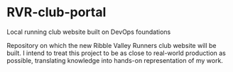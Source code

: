 # RVR-club-portal
Local running club website built on DevOps foundations

Repository on which the new Ribble Valley Runners club website will be built. I intend to treat this project to be as close to real-world production as possible, translating knowledge into hands-on representation of my work.

